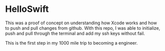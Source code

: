 # HelloSwift
This was a proof of concept on understanding how Xcode works and how to push
and pull changes from github. With this repo, I was able to initialize, push 
and pull through the terminal and add my ssh keys without fail. 

This is the first step in my 1000 mile trip to becoming a engineer.

